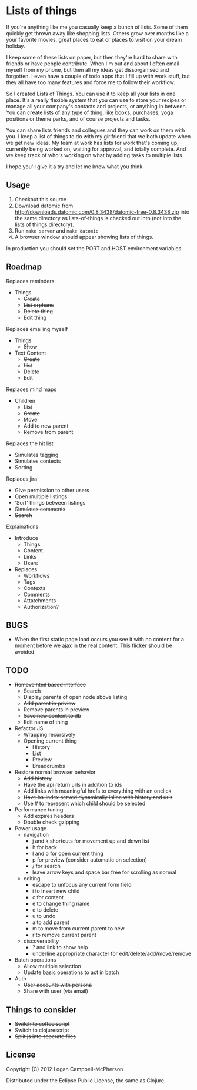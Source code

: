 # Lists of things

If you're anything like me you casually keep a bunch of lists. Some of them
quickly get thrown away like shopping lists. Others grow over months like a
your favorite movies, great places to eat or places to visit on your dream
holiday.

I keep some of these lists on paper, but then they're hard to share with
friends or have people contribute. When I'm out and about I often email myself
from my phone, but then all my ideas get dissorganised and forgotten. I even
have a couple of todo apps that I fill up with work stuff, but they all have
too many features and force me to follow their workflow.

So I created Lists of Things. You can use it to keep all your lists in one
place. It's a really flexible system that you can use to store your recipes or
manage all your company's contacts and projects, or anything in between. You
can create lists of any type of thing, like books, purchases, yoga positions
or theme parks, and of course projects and tasks.

You can share lists friends and collegues and they can work on them with you. I
keep a list of things to do with my girlfriend that we both update when we get
new ideas. My team at work has lists for work that's coming up, currently being
worked on, waiting for approval, and totally complete. And we keep track of
who's working on what by adding tasks to multiple lists.

I hope you'll give it a try and let me know what you think.

## Usage

1. Checkout this source
2. Download datomic from
http://downloads.datomic.com/0.8.3438/datomic-free-0.8.3438.zip into the same
directory as lists-of-things is checked out into (not into the lists of things
directory).
3. Run `make server` and `make datomic`
4. A browser window should appear showing lists of things.

In production you should set the PORT and HOST environment variables

## Roadmap

Replaces reminders
- Things
  - ~~Create~~
  - ~~List orphans~~
  - ~~Delete thing~~
  - Edit thing

Replaces emailing myself
- Things
  - ~~Show~~
- Text Content
  - ~~Create~~
  - ~~List~~
  - Delete
  - Edit

Replaces mind maps
- Children
  - ~~List~~
  - ~~Create~~
  - Move
  - ~~Add to new parent~~
  - Remove from parent

Replaces the hit list
- Simulates tagging
- Simulates contexts
- Sorting

Replaces jira
- Give permission to other users
- Open multiple listings
- 'Sort' things between listings
- ~~Simulates comments~~
- ~~Search~~

Explainations
- Introduce
  - Things
  - Content
  - Links
  - Users
- Replaces
  - Workflows
  - Tags
  - Contexts
  - Comments
  - Attatchments
  - Authorization?

## BUGS

- When the first static page load occurs you see it with no content for a
  moment before we ajax in the real content. This flicker should be avoided.

## TODO

- ~~Remove html based interface~~
  - Search
  - Display parents of open node above listing
  - ~~Add parent in priview~~
  - ~~Remove parents in preview~~
  - ~~Save new content to db~~
  - Edit name of thing
- Refactor JS
  - Wrapping recursively
  - Opening current thing
    - History
    - List
    - Preview
    - Breadcrumbs
- Restore normal browser behavior
  - ~~Add history~~
  - Have the api return urls in addition to ids
  - Add links with meaningful hrefs to everything with an onclick
  - ~~Have bs-index served dynamically inline with history and urls~~
  - Use \# to represent which child should be selected
- Performance tuning
  - Add expires headers
  - Double check gzipping
- Power usage
  - navigation
    - j and k shortcuts for movement up and down list
    - h for back
    - l and o for open current thing
    - p for preview (consider automatic on selection)
    - / for search
    - leave arrow keys and space bar free for scrolling as normal
  - editing
    - escape to unfocus any current form field
    - i to insert new child
    - c for content
    - e to change thing name
    - d to delete
    - u to undo
    - a to add parent
    - m to move from current parent to new
    - r to remove current parent
  - discoverability
    - ? and link to show help
    - underline appropriate character for edit/delete/add/move/remove
- Batch operations
  - Allow multiple selection
  - Update basic operations to act in batch
- Auth
  - ~~User accounts with persona~~
  - Share with user (via email)

## Things to consider

- ~~Switch to coffee script~~
- Switch to clojurescript
- ~~Split js into seperate files~~

## License

Copyright (C) 2012 Logan Campbell-McPherson

Distributed under the Eclipse Public License, the same as Clojure.

